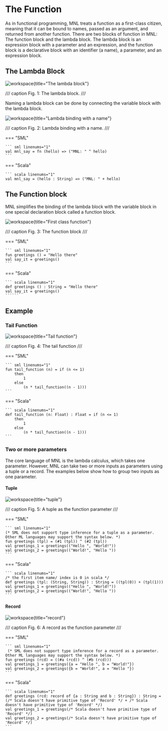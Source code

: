 # The Function

As in functional programming, MNL treats a function as a first-class citizen, meaning that it can be bound to names, passed as an argument, and returned from another function. There are two blocks of function in MNL: The function block and the lambda block. The lambda block is an expression block with a parameter and an expression, and the function block is a declarative block with an identifier (a name), a parameter, and an expression block.


## The Lambda Block

![workspace](assets/images/lambda.png){title="The lambda block"}

/// caption
Fig. 1: The lambda block.
///

Naming a lambda block can be done by connecting the variable block with the lambda block.

![workspace](assets/images/lambda-binding.png){title="Lambda binding with a name"}

/// caption
Fig. 2: Lambda binding with a name.
///

=== "SML"

    ``` sml linenums="1"
    val mnl_say = fn (hello) => ("MNL: " ^ hello)
    ```

=== "Scala"

    ``` scala linenums="1"
    val mnl_say = (hello : String) => ("MNL: " + hello)
    

## The Function block

MNL simplifies the binding of the lambda block with the variable block in one special declaration block called a function block.

![workspace](assets/images/first_class_function_1.png){title="First class function"}

/// caption
Fig. 3: The function block
///

=== "SML"

    ``` sml linenums="1"
    fun greetings () = "Hello there"
    val say_it = greetings()
    ```

=== "Scala"

    ``` scala linenums="1"
    def greetings () : String = "Hello there"
    val say_it = greetings()
    ``````

## Example

### Tail Function

![workspace](assets/images/tail_function.png){title="Tail function"}

/// caption
Fig. 4: The tail function
///

=== "SML"

    ``` sml linenums="1"
    fun tail_function (n) = if (n <= 1)
        then
            1
        else
	        (n * tail_function((n - 1)))
    ```

=== "Scala"

    ``` scala linenums="1"
    def tail_function (n: Float) : Float = if (n <= 1)
        then
            1
        else
            (n * tail_function((n - 1)))
    ```

### Two or more parameters

The core language of MNL is the lambda calculus, which takes one parameter. However, MNL can take two or more inputs as parameters using a tuple or a record. The examples below show how to group two inputs as one parameter.

#### Tuple

![workspace](assets/images/function_simul_two_params_tuple.png){title="tuple"}

/// caption
Fig. 5: A tuple as the function parameter
///

=== "SML"

    ``` sml linenums="1"
    (* SML does not support type inference for a tuple as a parameter. 
    Other ML languages may support the syntax below. *)
    fun greetings (tpl) = (#1 (tpl)) ^ (#2 (tpl))
    val greetings_1 = greetings(("Hello ", "World!"))
    val greetings_2 = greetings(("World!", "Hello "))
    ```

=== "Scala"

    ``` scala linenums="1"
    /* the first item name/ index is 0 in scala */
    def greetings (tpl: (String, String)) : String = ((tpl(0)) + (tpl(1)))
    val greetings_1 = greetings(("Hello ", "World!"))
    val greetings_2 = greetings(("World!", "Hello "))
    ```

#### Record

![workspace](assets/images/function_simul_two_params_record.png){title="record"}

/// caption
Fig. 6: A record as the function parameter
///

=== "SML"

    ``` sml linenums="1"
     (* SML does not support type inference for a record as a parameter. 
    Other ML languages may support the syntax below. *)
    fun greetings (rcd) = ((#a (rcd)) ^ (#b (rcd)))
    val greetings_1 = greetings({a = "Hello ", b = "World!"})
    val greetings_2 = greetings({b = "World!", a = "Hello "})
    ```

=== "Scala"

    ``` scala linenums="1"
    def greetings (rcd: record of {a : String and b : String}) : String = (/* Scala doesn't have primitive type of 'Record' */ + /* Scala doesn't have primitive type of 'Record' */)
    val greetings_1 = greetings(/* Scala doesn't have primitive type of 'Record' */)
    val greetings_2 = greetings(/* Scala doesn't have primitive type of 'Record' */)
    ```
